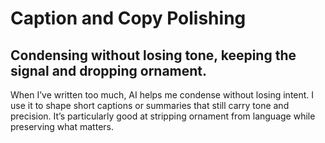 # Caption and Copy Polishing

## Condensing without losing tone, keeping the signal and dropping ornament.

When I’ve written too much, AI helps me condense without losing intent. I use it to shape short captions or summaries that still carry tone and precision. It’s particularly good at stripping ornament from language while preserving what matters.
